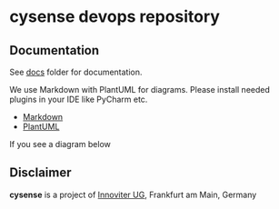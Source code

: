 # cysense devops repository

## Documentation

See [docs](docs/) folder for documentation.

We use Markdown with PlantUML for diagrams. Please install needed plugins in your IDE like PyCharm etc.

* [Markdown](https://daringfireball.net/projects/markdown/)
* [PlantUML](https://plantuml.com/)

If you see a diagram below

## Disclaimer

**cysense** is a project of [Innoviter UG](https://innoviter.com), Frankfurt am Main, Germany